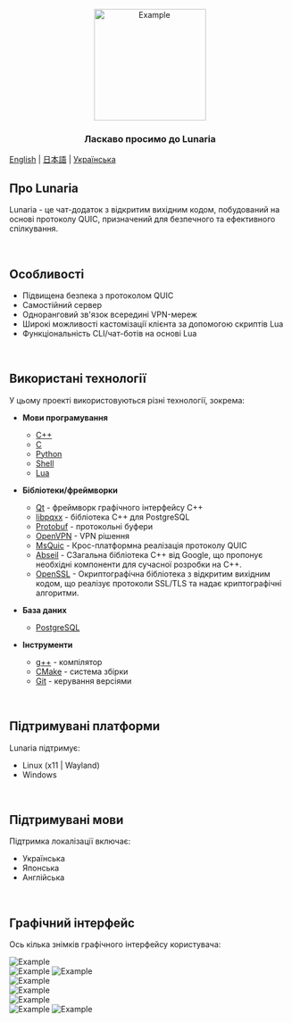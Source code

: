 <p align="center">
  <img src="./github-pages/images/tenor-nibutani.gif" alt="Example" width="200" height="200">
</p>

<h3 align="center">Ласкаво просимо до Lunaria</h3>

[English](README.md) | [日本語](README_ja.md) | [Українська](README_ua.md)

## Про Lunaria

Lunaria - це чат-додаток з відкритим вихідним кодом, побудований на основі протоколу QUIC, призначений для безпечного та ефективного спілкування.

<br/>

## Особливості
- Підвищена безпека з протоколом QUIC
- Самостійний сервер
- Одноранговий зв'язок всередині VPN-мереж
- Широкі можливості кастомізації клієнта за допомогою скриптів Lua
- Функціональність CLI/чат-ботів на основі Lua

<br/>

## Використані технології
У цьому проекті використовуються різні технології, зокрема:

- **Мови програмування**
  - [C++](https://en.cppreference.com/w/cpp)
  - [C](https://en.cppreference.com/w/c)
  - [Python](https://www.python.org/)
  - [Shell](https://www.gnu.org/software/bash/)
  - [Lua](https://www.lua.org/)

- **Бібліотеки/фреймворки**
  - [Qt](https://www.qt.io/) - фреймворк графічного інтерфейсу C++
  - [libpqxx](https://libpqxx.readthedocs.io/) - бібліотека C++ для PostgreSQL
  - [Protobuf](https://developers.google.com/protocol-buffers) - протокольні буфери
  - [OpenVPN](https://openvpn.net/) -  VPN рішення
  - [MsQuic](https://github.com/microsoft/msquic) - Крос-платформна реалізація протоколу QUIC
  - [Abseil](https://abseil.io/docs/cpp/quickstart-cmake.html) - CЗагальна бібліотека C++ від Google, що пропонує необхідні компоненти для сучасної розробки на C++.
  - [OpenSSL](https://www.openssl.org/) - Oкриптографічна бібліотека з відкритим вихідним кодом, що реалізує протоколи SSL/TLS та надає криптографічні алгоритми.

- **База даних**
  - [PostgreSQL](https://www.postgresql.org/)

- **Інструменти**
  - [g++](https://gcc.gnu.org/) - компілятор
  - [CMake](https://cmake.org/) - система збірки
  - [Git](https://git-scm.com/) - керування версіями

<br/>

## Підтримувані платформи
Lunaria підтримує:
- Linux (x11 | Wayland)
- Windows

<br/>

## Підтримувані мови
Підтримка локалізації включає:
- Українська
- Японська
- Англійська

<br/>

## Графічний інтерфейс

Ось кілька знімків графічного інтерфейсу користувача:

<img src="./GUI/Server.png" alt="Example">
<br/>
<img src="./GUI/Sign in(1).png" alt="Example">
<img src="./GUI/Sign up(1).png" alt="Example">
<br/>
<img src="./GUI/Group 56.png" alt="Example">
<br/>
<img src="./GUI/Group 58.png" alt="Example">
<br/>
<img src="./GUI/Group 57.png" alt="Example">
<br/>
<img src="./GUI/Sign in.png" alt="Example">
<img src="./GUI/Sign up.png" alt="Example">
<br/>